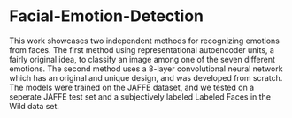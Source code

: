 # Facial-Emotion-Detection
This work showcases two independent methods for recognizing emotions from faces. The first method using representational autoencoder units, a fairly original idea, to classify an image among one of the seven different emotions. The second method uses a 8-layer convolutional neural network which has an original and unique design, and was developed from scratch. The models were trained on the JAFFE dataset, and we tested on a seperate JAFFE test set and a subjectively labeled Labeled Faces in the Wild data set.

